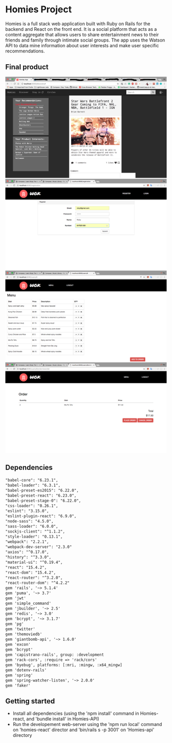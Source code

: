 # Homies Project

Homies is a full stack web application built with Ruby on Rails for the backend and React on the front end. It is a social platform that acts as a content aggregate that allows users to share entertainment news to their friends and family through intimate social groups. The app uses the Watson API to data mine information about user interests and make user specific recommendations. 

## Final product

![This is the home page](https://github.com/rickysychan/Homies/blob/master/docs/discovery%20page.png)
![Registration page](https://github.com/rickysychan/mzr_foodapp/blob/master/docs/Registration.png)
![Menu page](https://github.com/rickysychan/mzr_foodapp/blob/master/docs/Menu_page.png)
![Confirmation page](https://github.com/rickysychan/mzr_foodapp/blob/master/docs/Confirmation_Page.png)

## Dependencies

    "babel-core": "6.23.1",
    "babel-loader": "6.3.1",
    "babel-preset-es2015": "6.22.0",
    "babel-preset-react": "6.23.0",
    "babel-preset-stage-0": "6.22.0",
    "css-loader": "0.26.1",
    "eslint": "3.15.0",
    "eslint-plugin-react": "6.9.0",
    "node-sass": "4.5.0",
    "sass-loader": "6.0.0",
    "sockjs-client": "^1.1.2",
    "style-loader": "0.13.1",
    "webpack": "2.2.1",
    "webpack-dev-server": "2.3.0"
    "axios": "^0.17.0",
    "history": "^3.3.0",
    "material-ui": "^0.19.4",
    "react": "15.4.2",
    "react-dom": "15.4.2",
    "react-router": "^3.2.0",
    "react-router-dom": "^4.2.2"
    gem 'rails', '~> 5.1.4'
    gem 'puma', '~> 3.7'
    gem 'jwt'
    gem 'simple_command'
    gem 'jbuilder', '~> 2.5'
    gem 'redis', '~> 3.0'
    gem 'bcrypt', '~> 3.1.7'
    gem 'pg'
    gem 'twitter'
    gem 'themoviedb'
    gem 'giantbomb-api', '~> 1.6.0'
    gem 'excon'
    gem 'bcrypt'
    gem 'capistrano-rails', group: :development
    gem 'rack-cors', :require => 'rack/cors'
    gem 'byebug', platforms: [:mri, :mingw, :x64_mingw]
    gem 'dotenv-rails'
    gem 'spring'
    gem 'spring-watcher-listen', '~> 2.0.0'
    gem 'faker'


## Getting started

- Install all dependencies (using the 'npm install' command in Homies-react, and 'bundle install' in Homies-API)
- Run the developement web-server using the 'npm run local' command on 'homies-react' director and 'bin/rails s -p 3001' on 'Homies-api' directory
